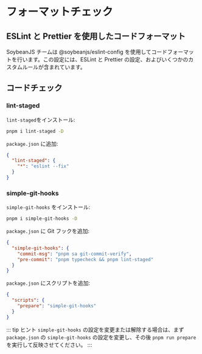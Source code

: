 # フォーマットチェック

## ESLint と Prettier を使用したコードフォーマット

SoybeanJS チームは @soybeanjs/eslint-config を使用してコードフォーマットを行います。この設定には、ESLint と Prettier の設定、およびいくつかのカスタムルールが含まれています。

## コードチェック

### lint-staged

`lint-staged`をインストール:

```bash
pnpm i lint-staged -D
```

`package.json` に追加:

```json
{
  "lint-staged": {
    "*": "eslint --fix"
  }
}
```

### simple-git-hooks

`simple-git-hooks` をインストール:

```bash
pnpm i simple-git-hooks -D
```

`package.json` に Git フックを追加:

```json
{
  "simple-git-hooks": {
    "commit-msg": "pnpm sa git-commit-verify",
    "pre-commit": "pnpm typecheck && pnpm lint-staged"
  }
}
```

`package.json` にスクリプトを追加:

```json
{
  "scripts": {
    "prepare": "simple-git-hooks"
  }
}
```

::: tip ヒント
`simple-git-hooks` の設定を変更または解除する場合は、まず `package.json` の `simple-git-hooks` の設定を変更し、その後 `pnpm run prepare` を実行して反映させてください。
:::
